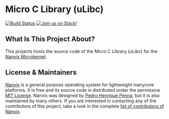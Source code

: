 Micro C Library (uLibc)
=======================
[![Build
Status](https://travis-ci.com/nanvix/ulibc.svg?branch=unstable)](https://travis-ci.com/nanvix/microkernel)
[![Join us on
Slack!](https://img.shields.io/badge/chat-on%20Slack-e01563.svg)](https://join.slack.com/t/nanvix/shared_invite/enQtMzY2Nzg5OTQ4NTAyLTAxMmYwOGQ0ZmU2NDg2NTJiMWU1OWVkMWJhMWY4NzMzY2E1NTIyMjNiOTVlZDFmOTcyMmM2NDljMTAzOGI1NGY)

What Is This Project About?
---------------------------

This projects hosts the source code of the Micro C Library (uLibc) for the
[Nanvix Microkernel](https://github.com/nanvix/microkernel).

License & Maintainers
---------------------

[Nanvix](https://github.com/nanvix) is a general purpose operating
system for lightweight manycore platforms. It is free and its source
code is distributed under the permissive [MIT
License](https://raw.githubusercontent.com/nanvix/ulibc/master/LICENSE).
Nanvix was designed by [Pedro Henrique
Penna](mailto:pedrohenriquepenna@gmail.com), but it is also maintained
by many others. If you are interested in contacting any of the
contributors of this project, take a look in the complete [list of
contributors of
Nanvix](https://raw.githubusercontent.com/nanvix/people/master/CREDITS).
